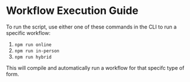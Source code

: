 # Workflow Execution Guide

To run the script, use either one of these commands in the CLI to run a specific workflow:

1. ```npm run online```
2. ```npm run in-person```
3. ```npm run hybrid```

This will compile and automatically run a workflow for that specifc type of form.
